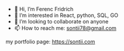 - 👋 Hi, I’m Ferenc Fridrich
- 👀 I’m interested in React, python, SQL, GO
- 💞️ I’m looking to collaborate on anyone
- 📫 How to reach me: sontii78@gmail.com

my portfolio page: https://sontii.com
